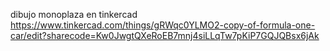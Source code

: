 dibujo monoplaza en tinkercad
https://www.tinkercad.com/things/gRWqc0YLMO2-copy-of-formula-one-car/edit?sharecode=Kw0JwgtQXeRoEB7mnj4siLLqTw7pKiP7GQJQBsx6jAk
